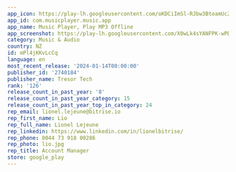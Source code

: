 ```yaml
---
app_icon: https://play-lh.googleusercontent.com/oKDCiImSl-RJbw3BtoamUc2TgI92jucK5ckPg3fEbzpb0_geTEZpd7j7l1IooNoZYkXE
app_id: com.musicplayer.music.app
app_name: Music Player, Play MP3 Offline
app_screenshot: https://play-lh.googleusercontent.com/X0wLk4sYANFPK-wPD1BboH5bxXNNtVv350RDvimMwRHFN8vd7sTo2I5yJMhL_PPXNH0
category: Music & Audio
country: NZ
id: mPl4jKKvLcCq
language: en
most_recent_release: '2024-01-14T00:00:00'
publisher_id: '2740184'
publisher_name: Tresor Tech
rank: '126'
release_count_in_past_year: '8'
release_count_in_past_year_category: 15
release_count_in_past_year_top_in_category: 24
rep_email: lionel.lejeune@bitrise.io
rep_first_name: Lio
rep_full_name: Lionel Lejeune
rep_linkedin: https://www.linkedin.com/in/lionelbitrise/
rep_phone: 0044 73 918 00286
rep_photo: lio.jpg
rep_title: Account Manager
store: google_play
---
```

